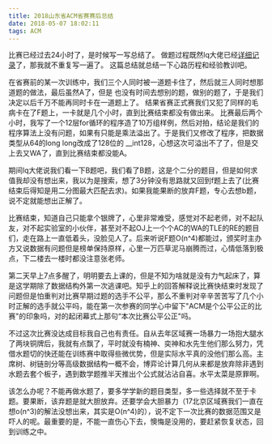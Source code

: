 ```yaml
---
title: 2018山东省ACM省赛赛后总结
date: 2018-05-07 18:02:11
tags: ACM
---
```



比赛已经过去24小时了，是时候写一写总结了。
做题过程既然lq大佬已经[详细记录](http://www.cnblogs.com/sciorz/p/9002180.html)了，那我就不重复写一遍了。
这篇总结就总结一下心路历程和经验教训吧。

在省赛前的某一次训练中，我们三个人同时被一道题卡住了，然后就三人同时想那道题的做法，最后虽然A了，但是
也没有时间去想别的题，做别的题了，于是我们决定以后千万不能再同时卡在一道题上了。
结果省赛正式赛我们又犯了同样的毛病卡在了F题上，一卡就是几个小时，直到比赛结束都没有做出来。
比赛最后两个小时，我写了一个12层for循环的程序造了10万组样例，然后对拍，结论是我们的程序算法上没有问题，如果有只能是乘法溢出了。于是我们又修改了程序，把数据类型从64的long long改成了128位的 __int128，心想这次可溢出不了了，但是交上去又WA了，直到比赛结束都没能A。

期间lq大佬说我们看一下B题吧，我们看了B题，这是个二分的题目，但是如何求值我却没有想出来，我以为是搜索，想了3分钟没有思路就又回到f题上去了(比赛结束后得知是用二分图最大匹配去求)。如果我能果断的放弃F题，专心去想b题，说不定就能想出正解了。

比赛结束，知道自己只能拿个银牌了，心里非常难受，感觉对不起老师，对不起队友，对不起实验室的小伙伴，甚至对不起OJ上一个个AC的WA的TLE的RE的题目们，走在路上一直低着头，没脸见人了。后来听说F题O(n^4)都能过，颁奖时主办方又说数据有问题但是榜单保持原样，心里一万匹草泥马崩腾而过，心情低落到极点，下二楼去一楼时都没注意张老师。

第二天早上7点多醒了，明明要去上课的，但是不知为啥就是没有力气起床了，算是这学期除了数据结构外第一次逃课吧。知乎上的回答解释说比赛快结束时发现了问题但是怕重判对比赛早期过题的选手不公平，那么不重判对辛辛苦苦写了几个小时正解的选手就公平吗，能在第一次参赛的同学心中留下"ACM是个公平公正的比赛"的印象吗，对的起闭幕式上那句“本次比赛公平公正"吗。

不过这次比赛没达成目标我自己也有责任。自从去年区域赛一场暴力一场抱大腿水了两块铜牌后，我就有点飘了，平时就没有楠神、奕神和水先生他们那么努力，凭借水题切的快还能在训练赛中取得些微优势，但是实际水平真的没他们那么高。主席树、树链剖分等高级数据结构一概不会，博弈论计算几何从来都是放弃除非遇到水题去套个板子，遇到数学题推半天推出个公式就沾沾自喜。水平太菜是原罪啊。

该怎么办呢？不能再做水题了，要多学学新的题目类型，多一些选择就不至于卡题。要果断，该弃题是就大胆放弃。还要学会大胆暴力（17北京区域赛我们一直在想o(n^3)的解法没想出来，其实是O(n^4)的），说不定下一次比赛的数据范围又是吓人的呢。最重要的是，不能一直伤心下去，懊悔是没用的，要赶紧恢复状态，回到训练之中。








